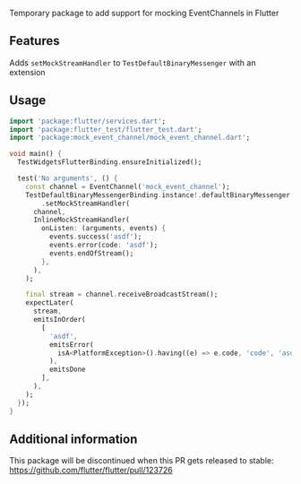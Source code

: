 Temporary package to add support for mocking EventChannels in Flutter

## Features

Adds `setMockStreamHandler` to `TestDefaultBinaryMessenger` with an extension

## Usage

<!-- embedme example/example.dart -->
```dart
import 'package:flutter/services.dart';
import 'package:flutter_test/flutter_test.dart';
import 'package:mock_event_channel/mock_event_channel.dart';

void main() {
  TestWidgetsFlutterBinding.ensureInitialized();

  test('No arguments', () {
    const channel = EventChannel('mock_event_channel');
    TestDefaultBinaryMessengerBinding.instance!.defaultBinaryMessenger
        .setMockStreamHandler(
      channel,
      InlineMockStreamHandler(
        onListen: (arguments, events) {
          events.success('asdf');
          events.error(code: 'asdf');
          events.endOfStream();
        },
      ),
    );

    final stream = channel.receiveBroadcastStream();
    expectLater(
      stream,
      emitsInOrder(
        [
          'asdf',
          emitsError(
            isA<PlatformException>().having((e) => e.code, 'code', 'asdf'),
          ),
          emitsDone
        ],
      ),
    );
  });
}

```

## Additional information

This package will be discontinued when this PR gets released to stable: https://github.com/flutter/flutter/pull/123726
